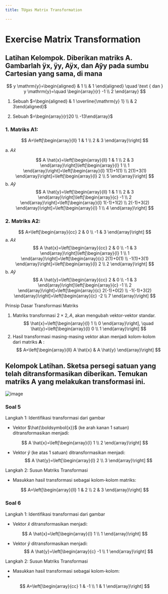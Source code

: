 ```yaml
---
title: TUgas Matrix Transformation

---
```


# Exercise Matrix Transformation

## Latihan Kelompok. Diberikan matriks A. Gambarlah ÿx, ÿy, Aÿx, dan Ay̆y pada sumbu Cartesian yang sama, di mana

$$
y \mathrm{y}=\begin{aligned}
& 1 \\
& 1
\end{aligned} \quad \text { dan } y \mathrm{y}=\quad \begin{array}{r}
-1 \\
2
\end{array}
$$

1. Sebuah $=\begin{aligned} & 1 \overline{\mathrm{y} 1} \\ & 2 3\end{aligned}$

2. Sebuah $=\begin{array}{r}20 \\ -13\end{array}$

### 1. Matriks A1:

$$
A=\left[\begin{array}{ll}
1 & 1 \\
2 & 3
\end{array}\right]
$$

a. $A \hat{x}$

$$ 
A \hat{x}=\left[\begin{array}{ll}
1 & 1 \\
2 & 3
\end{array}\right]\left[\begin{array}{l}
1 \\
1
\end{array}\right]=\left[\begin{array}{l}
1(1)+1(1) \\
2(1)+3(1)
\end{array}\right]=\left[\begin{array}{l}
2 \\
5
\end{array}\right]
$$
b. $A \hat{y}$
$$
A \hat{y}=\left[\begin{array}{ll}
1 & 1 \\
2 & 3
\end{array}\right]\left[\begin{array}{c}
-1 \\
2
\end{array}\right]=\left[\begin{array}{l}
1(-1)+1(2) \\
2(-1)+3(2)
\end{array}\right]=\left[\begin{array}{l}
1 \\
4
\end{array}\right]
$$

### 2. Matriks A2:

$$
A=\left[\begin{array}{cc}
2 & 0 \\
-1 & 3
\end{array}\right]
$$
a. $A \hat{x}$
$$
A \hat{x}=\left[\begin{array}{cc}
2 & 0 \\
-1 & 3
\end{array}\right]\left[\begin{array}{l}
1 \\
1
\end{array}\right]=\left[\begin{array}{c}
2(1)+0(1) \\
-1(1)+3(1)
\end{array}\right]=\left[\begin{array}{l}
2 \\
2
\end{array}\right]
$$
b. $A \hat{y}$
$$
A \hat{y}=\left[\begin{array}{cc}
2 & 0 \\
-1 & 3
\end{array}\right]\left[\begin{array}{c}
-1 \\
2
\end{array}\right]=\left[\begin{array}{c}
2(-1)+0(2) \\
-1(-1)+3(2)
\end{array}\right]=\left[\begin{array}{c}
-2 \\
7
\end{array}\right]
$$

Prinsip Dasar Transformasi Matriks
1. Matriks transformasi $2 \times 2, A$, akan mengubah vektor-vektor standar.
$$
\hat{x}=\left[\begin{array}{l}
1 \\
0
\end{array}\right], \quad \hat{y}=\left[\begin{array}{l}
0 \\
1
\end{array}\right]
$$
2. Hasil transformasi masing-masing vektor akan menjadi kolom-kolom dari matriks $\mathbf{A}$ :
$$
A=\left[\begin{array}{ll}
A \hat{x} & A \hat{y}
\end{array}\right]
$$

## Kelompok Latihan. Sketsa persegi satuan yang telah ditransformasikan diberikan. Temukan matriks A yang melakukan transformasi ini.

![image](https://hackmd.io/_uploads/1.png)


### Soal 5
Langkah 1: Identifikasi transformasi dari gambar
- Vektor $\hat{\boldsymbol{x}}$ (ke arah kanan 1 satuan) ditransformasikan menjadi:

$$
A \hat{x}=\left[\begin{array}{l}
1 \\
2
\end{array}\right]
$$
- Vektor $\hat{y}$ (ke atas 1 satuan) ditransformasikan menjadi:
$$
A \hat{y}=\left[\begin{array}{l}
2 \\
3
\end{array}\right]
$$

Langkah 2: Susun Matriks Transformasi
- Masukkan hasil transformasi sebagai kolom-kolom matriks:

$$
A=\left[\begin{array}{ll}
1 & 2 \\
2 & 3
\end{array}\right]
$$

### Soal 6
Langkah 1: Identifikasi transformasi dari gambar
- Vektor $\hat{x}$ ditransformasikan menjadi:

$$
A \hat{x}=\left[\begin{array}{l}
1 \\
1
\end{array}\right]
$$
- Vektor $\hat{y}$ ditransformasikan menjadi:
$$
A \hat{y}=\left[\begin{array}{c}
-1 \\
1
\end{array}\right]
$$

Langkah 2: Susun Matriks Transformasi
- Masukkan hasil transformasi sebagai kolom-kolom:
- 
$$
A=\left[\begin{array}{cc}
1 & -1 \\
1 & 1
\end{array}\right]
$$